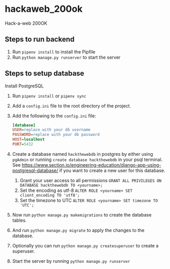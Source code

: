 # hackaweb_200ok
Hack-a-web 200OK


## Steps to run backend

1. Run `pipenv install` to install the Pipfile
2. Run `python manage.py runserver` to start the server

## Steps to setup database

Install PostgreSQL

1. Run `pipenv install` or `pipenv sync`
2. Add a `config.ini` file to the root directory of the project.
3. Add the following to the `config.ini` file:

   ```ini
   [database]
   USER=replace with your db username
   PASSWORD=replace with your db password
   HOST=localhost
   PORT=5432
   ```

4. Create a database named `hackthewebdb` in postgres by either using `pgAdmin` or
   running `create database hackthewebdb` in your psql terminal. See
   https://www.section.io/engineering-education/django-app-using-postgresql-database/
   if you want to create a new user for this database.
   1. Grant your user access to all permissions `GRANT ALL PRIVILEGES ON DATABASE hackthewebdb TO <yourname>;`
   2. Set the encoding as utf-8 `ALTER ROLE <yourname> SET client_encoding TO 'utf8';`
   3. Set the timezone to UTC `ALTER ROLE <yourname> SET timezone TO 'UTC';`
5. Now run `python manage.py makemigrations` to create the database tables.
6. And run `python manage.py migrate` to apply the changes to the database.

7. Optionally you can run `python manage.py createsuperuser` to create a
   superuser.
8. Start the server by running `python manage.py runserver`

